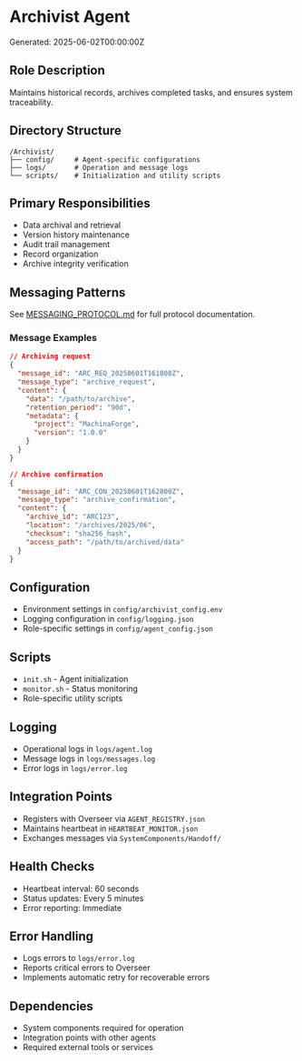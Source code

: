 # Archivist Agent
Generated: 2025-06-02T00:00:00Z

## Role Description
Maintains historical records, archives completed tasks, and ensures system traceability.

## Directory Structure
```
/Archivist/
├── config/     # Agent-specific configurations
├── logs/       # Operation and message logs
└── scripts/    # Initialization and utility scripts
```

## Primary Responsibilities
- Data archival and retrieval
- Version history maintenance
- Audit trail management
- Record organization
- Archive integrity verification

## Messaging Patterns
See [MESSAGING_PROTOCOL.md](../../SystemComponents/MESSAGING_PROTOCOL.md) for full protocol documentation.

### Message Examples
```json
// Archiving request
{
  "message_id": "ARC_REQ_20250601T161800Z",
  "message_type": "archive_request",
  "content": {
    "data": "/path/to/archive",
    "retention_period": "90d",
    "metadata": {
      "project": "MachinaForge",
      "version": "1.0.0"
    }
  }
}

// Archive confirmation
{
  "message_id": "ARC_CON_20250601T162800Z",
  "message_type": "archive_confirmation",
  "content": {
    "archive_id": "ARC123",
    "location": "/archives/2025/06",
    "checksum": "sha256_hash",
    "access_path": "/path/to/archived/data"
  }
}
```

## Configuration
- Environment settings in `config/archivist_config.env`
- Logging configuration in `config/logging.json`
- Role-specific settings in `config/agent_config.json`

## Scripts
- `init.sh` - Agent initialization
- `monitor.sh` - Status monitoring
- Role-specific utility scripts

## Logging
- Operational logs in `logs/agent.log`
- Message logs in `logs/messages.log`
- Error logs in `logs/error.log`

## Integration Points
- Registers with Overseer via `AGENT_REGISTRY.json`
- Maintains heartbeat in `HEARTBEAT_MONITOR.json`
- Exchanges messages via `SystemComponents/Handoff/`

## Health Checks
- Heartbeat interval: 60 seconds
- Status updates: Every 5 minutes
- Error reporting: Immediate

## Error Handling
- Logs errors to `logs/error.log`
- Reports critical errors to Overseer
- Implements automatic retry for recoverable errors

## Dependencies
- System components required for operation
- Integration points with other agents
- Required external tools or services
